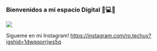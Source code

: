 ### Bienvenidos a mi espacio Digital 👋💻🔐
![](https://github.com/Ro-TechUY/Ro-TechUY/blob/main/Hnet-image.gif)



Sigueme en mi Instagram! https://instagram.com/ro.techuy?igshid=1dwqqorrjws5q


<!--
**Ro-TechUY/Ro-TechUY** is a ✨ _special_ ✨ repository because its `README.md` (this file) appears on your GitHub profile.

Here are some ideas to get you started:

- 🔭 I’m currently working on ...
- 🌱 I’m currently learning ...
- 👯 I’m looking to collaborate on ...
- 🤔 I’m looking for help with ...
- 💬 Ask me about ...
- 📫 How to reach me: ...
- 😄 Pronouns: ...
- ⚡ Fun fact: ...
-->
